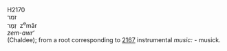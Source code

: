 <body>
  <p>H2170<br>  זמר  <br> זְמָר  ‎  z<sup>e</sup>mâr  <br><i>zem-awr‘ </i><br>(Chaldee); from a root corresponding to <a href="h2167.htm">2167</a>  instrumental <i>music: - </i>musick.<br></p>
 </body>